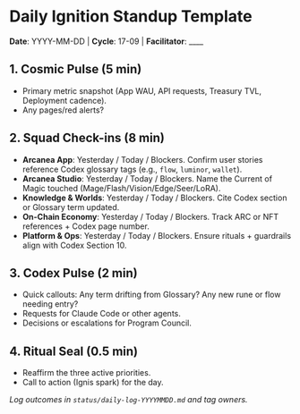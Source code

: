 # Daily Ignition Standup Template

**Date**: YYYY-MM-DD | **Cycle**: 17-09 | **Facilitator**: ____

## 1. Cosmic Pulse (5 min)
- Primary metric snapshot (App WAU, API requests, Treasury TVL, Deployment cadence).
- Any pages/red alerts?

## 2. Squad Check-ins (8 min)
- **Arcanea App**: Yesterday / Today / Blockers. Confirm user stories reference Codex glossary tags (e.g., `flow`, `luminor`, `wallet`).
- **Arcanea Studio**: Yesterday / Today / Blockers. Name the Current of Magic touched (Mage/Flash/Vision/Edge/Seer/LoRA).
- **Knowledge & Worlds**: Yesterday / Today / Blockers. Cite Codex section or Glossary term updated.
- **On-Chain Economy**: Yesterday / Today / Blockers. Track ARC or NFT references + Codex page number.
- **Platform & Ops**: Yesterday / Today / Blockers. Ensure rituals + guardrails align with Codex Section 10.

## 3. Codex Pulse (2 min)
- Quick callouts: Any term drifting from Glossary? Any new rune or flow needing entry?
- Requests for Claude Code or other agents.
- Decisions or escalations for Program Council.

## 4. Ritual Seal (0.5 min)
- Reaffirm the three active priorities.
- Call to action (Ignis spark) for the day.

_Log outcomes in `status/daily-log-YYYYMMDD.md` and tag owners._
